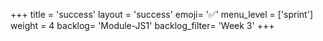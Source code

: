 +++
title = 'success'
layout = 'success'
emoji= '✅'
menu_level = ['sprint']
weight = 4
backlog= 'Module-JS1'
backlog_filter= 'Week 3'
+++


